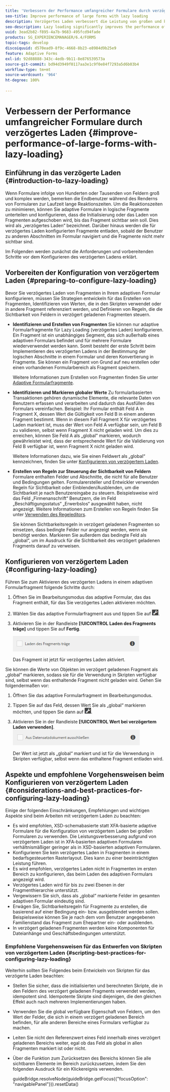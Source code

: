 ```yaml
---
title: 'Verbessern der Performance umfangreicher Formulare durch verzögertes Laden '
seo-title: Improve performance of large forms with lazy loading
description: Verzögertes Laden verbessert die Leistung von großen und komplexen adaptiven Formularen erheblich, weil Formularfragmente erst initialisiert und geladen werden, wenn sie sichtbar sind.
seo-description: Lazy loading significantly improves the performance of large and complex adaptive forms by deferring initialization and loading of form fragments until they are visible.
uuid: 3ead2b82-f895-4a7b-9683-495fcd94fade
products: SG_EXPERIENCEMANAGER/6.4/FORMS
topic-tags: develop
discoiquuid: d570ead9-8f9c-4668-8b23-e8984d9b25e9
feature: Adaptive Forms
exl-id: 92d88888-343c-4edb-9b11-8e876539573a
source-git-commit: bd94d3949f0117aa3e1c9f0e84f7293a5d6b03b4
workflow-type: tm+mt
source-wordcount: '964'
ht-degree: 100%

---
```


# Verbessern der Performance umfangreicher Formulare durch verzögertes Laden  {#improve-performance-of-large-forms-with-lazy-loading}

## Einführung in das verzögerte Laden {#introduction-to-lazy-loading}

Wenn Formulare infolge von Hunderten oder Tausenden von Feldern groß und komplex werden, bemerken die Endbenutzer während des Renderns von Formularen zur Laufzeit lange Reaktionszeiten. Um die Reaktionszeiten zu minimieren, können Sie adaptive Formulare in logische Fragmente unterteilen und konfigurieren, dass die Initialisierung oder das Laden von Fragmenten aufgeschoben wird, bis das Fragment sichtbar sein soll. Dies wird als „verzögertes Laden“ bezeichnet. Darüber hinaus werden die für verzögertes Laden konfigurierten Fragmente entladen, sobald der Benutzer zu anderen Abschnitten im Formular navigiert und die Fragmente nicht mehr sichtbar sind.

Im Folgenden werden zunächst die Anforderungen und vorbereitenden Schritte vor dem Konfigurieren des verzögerten Ladens erklärt.

## Vorbereiten der Konfiguration von verzögertem Laden {#preparing-to-configure-lazy-loading}

Bevor Sie verzögertes Laden von Fragmenten in Ihrem adaptiven Formular konfigurieren, müssen Sie Strategien entwickeln für das Erstellen von Fragmenten, Identifizieren von Werten, die in den Skripten verwendet oder in andere Fragment referenziert werden, und Definieren von Regeln, die die Sichtbarkeit von Feldern in verzögert geladenen Fragmenten steuern.

* **Identifizieren und Erstellen von Fragmenten**
Sie können nur adaptive Formularfragmente für Lazy Loading (verzögertes Laden) konfigurieren. Ein Fragment ist ein unabhängiges Segment, das sich außerhalb eines adaptiven Formulars befindet und für mehrere Formulare wiederverwendet werden kann. Somit besteht der erste Schritt beim Implementieren des verzögerten Ladens in der Bestimmung der logischen Abschnitte in einem Formular und deren Konvertierung in Fragmente. Sie können ein Fragment von Grund auf neu erstellen oder einen vorhandenen Formularbereich als Fragment speichern.

    Weitere Informationen zum Erstellen von Fragmenten finden Sie unter [Adaptive Formularfragmente](/help/forms/using/adaptive-form-fragments.md).

* **Identifizieren und Markieren globaler Werte**
Zu formularbasierten Transaktionen gehören dynamische Elemente, die relevante Daten von Benutzern erfassen und verarbeiten und dadurch das Ausfüllen des Formulars vereinfachen. Beispiel: Ihr Formular enthält Feld A in Fragment X, dessen Wert die Gültigkeit von Feld B in einem anderen Fragment bestimmt. Wenn in diesem Fall Fragment X für verzögertes Laden markiert ist, muss der Wert von Feld A verfügbar sein, um Feld B zu validieren, selbst wenn Fragment X nicht geladen wird. Um dies zu erreichen, können Sie Feld A als „global“ markieren, wodurch gewährleistet wird, dass der entsprechende Wert für die Validierung von Feld B verfügbar ist, wenn Fragment X nicht geladen wird.

   Weitere Informationen dazu, wie Sie einen Feldwert als „global“ kennzeichnen, finden Sie unter [Konfigurieren von verzögertem Laden](/help/forms/using/lazy-loading-adaptive-forms.md#p-configuring-lazy-loading-p).

* **Erstellen von Regeln zur Steuerung der Sichtbarkeit von Feldern**
Formulare enthalten Felder und Abschnitte, die nicht für alle Benutzer und Bedingungen gelten. Formularersteller und Entwickler verwenden Regeln für Sichtbarkeit oder Einblenden/Ausblenden, um die Sichtbarkeit je nach Benutzereingabe zu steuern. Beispielsweise wird das Feld „Firmenanschrift“ Benutzern, die im Feld „Beschäftigungsstatus“ „Erwerbslos“ ausgewählt haben, nicht angezeigt. Weitere Informationen zum Erstellen von Regeln finden Sie unter [Verwenden des Regeleditors](/help/forms/using/rule-editor.md).

   Sie können Sichtbarkeitsregeln in verzögert geladenen Fragmenten so einsetzen, dass bedingte Felder nur angezeigt werden, wenn sie benötigt werden. Markieren Sie außerdem das bedingte Feld als „global“, um im Ausdruck für die Sichtbarkeit des verzögert geladenen Fragments darauf zu verweisen.

## Konfigurieren von verzögertem Laden {#configuring-lazy-loading}

Führen Sie zum Aktivieren des verzögerten Ladens in einem adaptiven Formularfragment folgende Schritte durch:

1. Öffnen Sie im Bearbeitungsmodus das adaptive Formular, das das Fragment enthält, für das Sie verzögertes Laden aktivieren möchten.
1. Wählen Sie das adaptive Formularfragment aus und tippen Sie auf ![cmppr](assets/cmppr.png).
1. Aktivieren Sie in der Randleiste **[!UICONTROL Laden des Fragments träge]** und tippen Sie auf **Fertig**.

   ![Verzögertes Laden für das adaptive Formularfragment aktivieren](assets/lazy-loading-fragment.png)

   Das Fragment ist jetzt für verzögertes Laden aktiviert.

Sie können die Werte von Objekten im verzögert geladenen Fragment als „global“ markieren, sodass sie für die Verwendung in Skripten verfügbar sind, selbst wenn das enthaltende Fragment nicht geladen wird. Gehen Sie folgendermaßen vor:

1. Öffnen Sie das adaptive Formularfragment im Bearbeitungsmodus.
1. Tippen Sie auf das Feld, dessen Wert Sie als „global“ markieren möchten, und tippen Sie dann auf ![](assets/cmppr.png).
1. Aktivieren Sie in der Randleiste **[!UICONTROL Wert bei verzögertem Laden verwenden]**.
   ![Feld „Verzögertes Laden“ in der Randleiste](assets/enable-lazy-loading.png)

   Der Wert ist jetzt als „global“ markiert und ist für die Verwendung in Skripten verfügbar, selbst wenn das enthaltene Fragment entladen wird.

## Aspekte und empfohlene Vorgehensweisen beim Konfigurieren von verzögertem Laden {#considerations-and-best-practices-for-configuring-lazy-loading}

Einige der folgenden Einschränkungen, Empfehlungen und wichtigen Aspekte sind beim Arbeiten mit verzögertem Laden zu beachten:

* Es wird empfohlen, XSD-schemabasierte statt XFA-basierte adaptive Formulare für die Konfiguration von verzögertem Laden bei großen Formularen zu verwenden. Die Leistungsverbesserung aufgrund von verzögertem Laden ist in XFA-basierten adaptiven Formularen verhältnismäßiger geringer als in XSD-basierten adaptiven Formularen.
* Konfigurieren Sie kein verzögertes Laden in Fragmenten in einem bedarfsgesteuerten Rasterlayout. Dies kann zu einer beeinträchtigten Leistung führen.
* Es wird empfohlen, verzögertes Laden nicht in Fragmenten im ersten Bereich zu konfigurieren, das beim Laden des adaptiven Formulars angezeigt wird.
* Verzögertes Laden wird für bis zu zwei Ebenen in der Fragmenthierarchie unterstützt.
* Vergewissern Sie sich, dass als „global“ markierte Felder im gesamten adaptiven Formular eindeutig sind.
* Erwägen Sie, Sichtbarkeitsregeln für Fragmente zu erstellen, die basierend auf einer Bedingung ein- bzw. ausgeblendet werden sollen. Beispielsweise können Sie je nach dem vom Benutzer angegebenen Familienstand das Fragment zum Ehepartner ein- oder ausblenden.
* In verzögert geladenen Fragmenten werden keine Komponenten für Dateianhänge und Geschäftsbedingungen unterstützt.

### Empfohlene Vorgehensweisen für das Entwerfen von Skripten von verzögertem Laden {#scripting-best-practices-for-configuring-lazy-loading}

Weiterhin sollten Sie Folgendes beim Entwickeln von Skripten für das verzögerte Laden beachten:

* Stellen Sie sicher, dass die initialisierten und berechneten Skripte, die in den Feldern des verzögert geladenen Fragments verwendet werden, idempotent sind. Idempotente Skripte sind diejenigen, die den gleichen Effekt auch nach mehreren Implementierungen haben.
* Verwenden Sie die global verfügbare Eigenschaft von Feldern, um den Wert der Felder, die sich in einem verzögert geladenen Bereich befinden, für alle anderen Bereiche eines Formulars verfügbar zu machen.
* Leiten Sie nicht den Referenzwert eines Feld innerhalb eines verzögert geladenen Bereichs weiter, egal ob das Feld als global in allen Fragmenten markiert ist oder nicht.
* Über die Funktion zum Zurücksetzen des Bereichs können Sie alle sichtbaren Elemente im Bereich zurückzusetzen, indem Sie den folgenden Ausdruck für ein Klickereignis verwenden.

   guideBridge.resolveNode(guideBridge.getFocus({&quot;focusOption&quot;: &quot;navigablePanel&quot;})).resetData()
